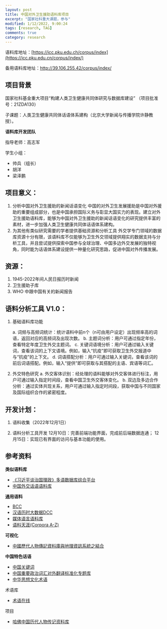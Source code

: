```yaml
---
layout: post
title: 中国对外卫生援助语料库项目
excerpt: "国家社科重大课题，参与"
modified: 1/12/2022, 9:00:24
tags: [research, TAG]
comments: true
category: research
---
```




语料库地址：[https://icc.pku.edu.ch/corpus/index](https://icc.pku.edu.cn/corpus/index/)

 备用语料库地址：http://39.106.255.42/corpus/index/

## 项目背景

国家社科基金重大项目“构建人类卫生健康共同体研究与数据库建设” （项目批准号：21ZDA130）

子课题：人类卫生健康共同体话语体系建构（北京大学新闻与传播学院许静教授）。

**语料库开发团队**

指导老师：高志军

学生小组：
- 	帅兵（组长）
- 	胡洋
- 	梁泽鹏

## 项目意义：
1.	分析中国对外卫生援助的新闻话语变化
中国的对外卫生发展援助是中国对外援助的重要组成部分，也是中国承担国际义务与彰显大国实力的表现。建立对外卫生援助语料库，能够为中国对外卫生援助的新闻话语变化的研究提供丰富的素材，进一步加强人类卫生健康共同体话语体系建构。
2.	为其他有类似研究需要的学者提供基础资源和分析工具
外交学专门领域的数据库资源十分有限，该语料库不仅能够为卫生外交领域提供翔实的数据支持与分析工具，并且尝试提供探索中国参与全球治理、中国多边外交发展的独特视角，同时能为话语体系建设提供一种量化研究思路，促进中国对外传播发展。

## 资源：
1.	1945-2022年间人民日报历时新闻
2.	卫生援助子库
3.	WHO 中跟中国有关的新闻报告


## 语料分析工具 V1.0：
1. 基础语料库功能

  	a.	词频与高频词统计：统计语料中前n个（n可由用户设定）出现频率高的词语，返回对应的高频词及出现次数。
  	b.	主题词分析：用户可通过指定年份，查看特定年度卫生外交主题词。
  	c.	关键词语境分析：用户可通过输入关键词，查看该词的上下文语境。例如，输入“抗疫”即可获取卫生外交报道中与“抗疫”的上下文。
  	d.	词语搭配分析：用户可通过输入关键词，查看该词的前后词语搭配。例如，输入“提供”即可获取与其搭配的主语、宾语等词汇。

  


2. 外交特色研究
    a.	外交客体识别：经处理的语料能够对外交客体进行标注，用户可通过输入指定时间段，查看中国卫生外交客体变化。
    b.	双边及多边合作分析：通过实体共现关系，用户可通过输入指定时间段，获取中国与不同国家及国际组织合作的紧密程度。 



## 开发计划：

1. 语料收集（2022年12月1日）

2. 语料分析工具开发
    12月10日：完善前端功能界面，完成前后端数据连通；
    12月15日：实现已有界面的访问与基本功能的使用。

  


## 参考资料

**类似语料库**

- [《习近平谈治国理政》多语数据库综合平台](http://imate.cascorpus.com)
- [中国外交话语语料库](http://www5.zzu.edu.cn/cdd/th_ssjgy.jsp?urltype=tree.TreeTempUrl&wbtreeid=1106)

**通用语料**

- [BCC](http://bcc.blcu.edu.cn)
- [汉语历时大数据DCC](http://202.112.194.62:8081)
- [媒体语言语料库](http://ling.cuc.edu.cn/RawPub/)
- [语料天涯(Corpora A-Z)](http://corpus.bfsu.edu.cn/Corpora_A-Z_Beijing_Foreign_Studies_University_Corpus_Research_Group.html)



**可视化**

- [中國歷代人物傳記資料庫與地理資訊系統之結合](https://projects.iq.harvard.edu/chinesecbdb/%E5%9C%B0%E7%90%86%E8%B3%87%E8%A8%8A%E7%B3%BB%E7%B5%B1)



**中国特色话语**

- [中国关键词](http://www.china.org.cn/chinese/china_key_words/)
- [中国重要政治词汇对外翻译标准化专题库](http://210.72.20.108/special/class3/introduction.jsp)
- [中华思想文化术语](https://www.chinesethought.cn)

术语库

- [术语在线](https://www.termonline.cn/index)

项目

- [哈佛中国历代人物传记资料库](https://projects.iq.harvard.edu/chinesecbdb)
